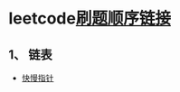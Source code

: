 # leetcode[刷题顺序链接](https://mqjyl2012.gitbook.io/algorithm/data-structure/linear-list)
## 1、 **链表**
   - [快慢指针](./leetcode/list/快慢指针.md)
